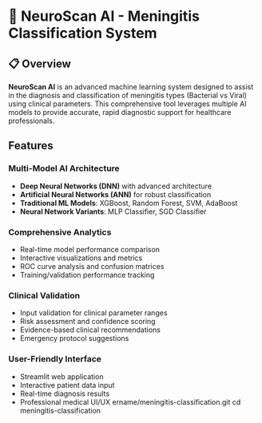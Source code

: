 # 🧠 NeuroScan AI - Meningitis Classification System

## 📋 Overview

**NeuroScan AI** is an advanced machine learning system designed to assist in the diagnosis and classification of meningitis types (Bacterial vs Viral) using clinical parameters. This comprehensive tool leverages multiple AI models to provide accurate, rapid diagnostic support for healthcare professionals.

## Features

### Multi-Model AI Architecture
- **Deep Neural Networks (DNN)** with advanced architecture
- **Artificial Neural Networks (ANN)** for robust classification
- **Traditional ML Models**: XGBoost, Random Forest, SVM, AdaBoost
- **Neural Network Variants**: MLP Classifier, SGD Classifier

### Comprehensive Analytics
- Real-time model performance comparison
- Interactive visualizations and metrics
- ROC curve analysis and confusion matrices
- Training/validation performance tracking

### Clinical Validation
- Input validation for clinical parameter ranges
- Risk assessment and confidence scoring
- Evidence-based clinical recommendations
- Emergency protocol suggestions

### User-Friendly Interface
- Streamlit web application
- Interactive patient data input
- Real-time diagnosis results
- Professional medical UI/UX
ername/meningitis-classification.git
cd meningitis-classification
